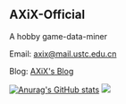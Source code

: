 ## AXiX-Official

A hobby game-data-miner

Email: axix@mail.ustc.edu.cn

Blog: [AXiX's Blog](https://blog.axix.top)

[![Anurag's GitHub stats](https://github-readme-stats.vercel.app/api?username=AXiX-official&show_icons=true)](https://github.com/anuraghazra/github-readme-stats)
![](https://hit.yhype.me/github/profile?account_id=69948027)
